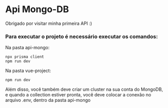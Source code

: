 # Api Mongo-DB
Obrigado por visitar minha primeira API :)


### Para executar o projeto é necessário executar os comandos:
Na pasta api-mongo:
````
npx prisma client
npm run dev
````


Na pasta vue-project:
````
npm run dev
````

Além disso, você também deve criar um cluster na sua conta do MongoDB, e quando a collection estiver pronta, você deve colocar a conexão no arquivo .env, dentro da pasta api-mongo